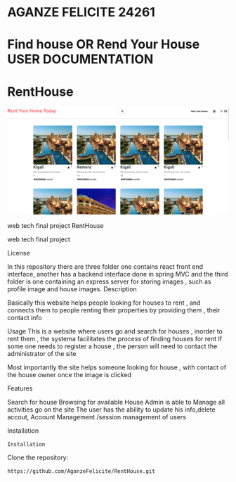 # AGANZE FELICITE 24261 

# Find house OR Rend Your House USER DOCUMENTATION

# RentHouse

![This is an illustration of the admin dashboard where he can manages houses and the whole site](https://github.com/AganzeFelicite/RentHouse/blob/9aef099ff68ba0065651cf188fa4f6af38b03eef/Screenshot%20from%202023-12-19%2011-47-03.png)

web tech final project
RentHouse

web tech final project

License

In this repository there are three folder one contains react front end interface, another has a backend interface done in spring MVC and the third folder is one containing an express server for storing images , such as profile image and house images.
Description



Basically this website helps people looking for houses to rent , and connects them to people renting their properties by providing them , their contact info

Usage This is a website where users go and search for houses , inorder to rent them , the systema facilitates the process of finding houses for rent If some one needs to register a house , the person will need to contact the administrator of the site

Most importantly the site helps someone looking for house , with contact of the house owner once the image is clicked

Features

Search for house
Browsing for available House
Admin is able to Manage all activities go on the site
The user has the ability to update his info,delete accout,
Acoount Management /session management of users

Installation

	Installation

Clone the repository:

   	https://github.com/AganzeFelicite/RentHouse.git
